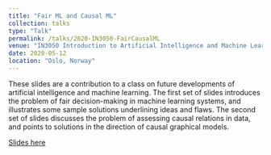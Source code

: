 ```yaml
---
title: "Fair ML and Causal ML"
collection: talks
type: "Talk"
permalink: /talks/2020-IN3050-FairCausalML
venue: "IN3050 Introduction to Artificial Intelligence and Machine Learning, University of Oslo"
date: 2020-05-12
location: "Oslo, Norway"
---
```


These slides are a contribution to a class on future developments of artificial intelligence and machine learning. The first set of slides introduces the problem of fair decision-making in machine learning systems, and illustrates some sample solutions underlining ideas and flaws. The second set of slides discusses the problem of assessing causal relations in data, and points to solutions in the direction of causal graphical models.

[Slides here](IN3050-FairCausalML.pdf)

